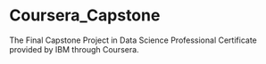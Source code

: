 # Coursera_Capstone
The Final Capstone Project in Data Science Professional Certificate provided by IBM through Coursera.
